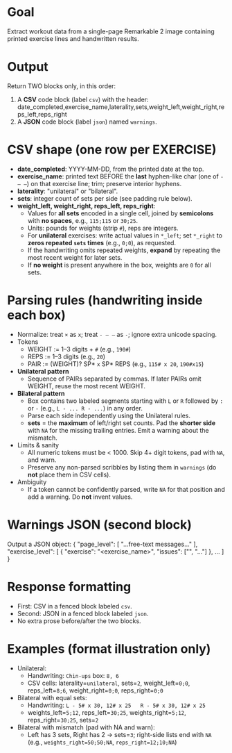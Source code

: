 # Goal
Extract workout data from a single-page Remarkable 2 image containing printed exercise lines and handwritten results.

# Output
Return TWO blocks only, in this order:
1) A **CSV** code block (label `csv`) with the header:
   date_completed,exercise_name,laterality,sets,weight_left,weight_right,reps_left,reps_right
2) A **JSON** code block (label `json`) named `warnings`.

# CSV shape (one row per EXERCISE)
- **date_completed**: YYYY-MM-DD, from the printed date at the top.
- **exercise_name**: printed text BEFORE the **last** hyphen-like char (one of `- – —`) on that exercise line; trim; preserve interior hyphens.
- **laterality**: "unilateral" or "bilateral".
- **sets**: integer count of sets per side (see padding rule below).
- **weight_left, weight_right, reps_left, reps_right**:
  - Values for **all sets** encoded in a single cell, joined by **semicolons** with **no spaces**, e.g., `115;115` or `30;25`.
  - Units: pounds for weights (strip `#`), reps are integers.
  - For **unilateral** exercises: write actual values in `*_left`; set `*_right` to **zeros repeated `sets` times** (e.g., `0;0`), as requested.
  - If the handwriting omits repeated weights, **expand** by repeating the most recent weight for later sets.
  - If **no weight** is present anywhere in the box, weights are `0` for all sets.

# Parsing rules (handwriting inside each box)
- Normalize: treat `×` as `x`; treat `- – —` as `-`; ignore extra unicode spacing.
- Tokens
  - WEIGHT := 1–3 digits + `#`  (e.g., `190#`)
  - REPS   := 1–3 digits         (e.g., `20`)
  - PAIR   := (WEIGHT)? SP* `x` SP* REPS  (e.g., `115# x 20`, `190#x15`)
- **Unilateral pattern**
  - Sequence of PAIRs separated by commas. If later PAIRs omit WEIGHT, reuse the most recent WEIGHT.
- **Bilateral pattern**
  - Box contains two labeled segments starting with `L` or `R` followed by `:` or `-` (e.g., `L - ... R - ...`) in any order.
  - Parse each side independently using the Unilateral rules.
  - **sets** = the **maximum** of left/right set counts. Pad the **shorter side** with `NA` for the missing trailing entries. Emit a warning about the mismatch.
- Limits & sanity
  - All numeric tokens must be < 1000. Skip 4+ digit tokens, pad with `NA`, and warn.
  - Preserve any non-parsed scribbles by listing them in `warnings` (do **not** place them in CSV cells).
- Ambiguity
  - If a token cannot be confidently parsed, write `NA` for that position and add a warning. Do **not** invent values.

# Warnings JSON (second block)
Output a JSON object:
{
  "page_level": [ "...free-text messages..." ],
  "exercise_level": [
    { "exercise": "<exercise_name>", "issues": ["<message>", "..."] },
    ...
  ]
}

# Response formatting
- First: CSV in a fenced block labeled `csv`.
- Second: JSON in a fenced block labeled `json`.
- No extra prose before/after the two blocks.

# Examples (format illustration only)
- Unilateral:
  - Handwriting: `Chin-ups` box: `8, 6`
  - CSV cells: laterality=`unilateral`, sets=`2`, weight_left=`0;0`, reps_left=`8;6`, weight_right=`0;0`, reps_right=`0;0`
- Bilateral with equal sets:
  - Handwriting: `L - 5# x 30, 12# x 25   R - 5# x 30, 12# x 25`
  - weights_left=`5;12`, reps_left=`30;25`, weights_right=`5;12`, reps_right=`30;25`, sets=`2`
- Bilateral with mismatch (pad with NA and warn):
  - Left has 3 sets, Right has 2 → sets=`3`; right-side lists end with `NA` (e.g., `weights_right=50;50;NA`, `reps_right=12;10;NA`)
